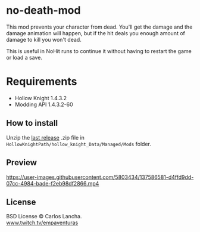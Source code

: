 # no-death-mod

This mod prevents your character from dead. You'll get the damage and the damage animation will happen, but if the hit deals you enough amount of damage to kill you won't dead.

This is useful in NoHit runs to continue it without having to restart the game or load a save.

# Requirements
- Hollow Knight 1.4.3.2
- Modding API 1.4.3.2-60

## How to install

Unzip the [last release](https://github.com/carloslancha/no-death-mod/releases/latest) .zip file in `HollowKnightPath/hollow_knight_Data/Managed/Mods` folder.

## Preview

https://user-images.githubusercontent.com/5803434/137586581-d4ffd9dd-07cc-4984-bade-f2eb98df2866.mp4

## License

BSD License © Carlos Lancha.<br/>
www.twitch.tv/empaventuras

